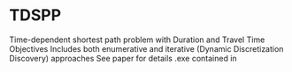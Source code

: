 # TDSPP
 Time-dependent shortest path problem with Duration and Travel Time Objectives
 Includes both enumerative and iterative (Dynamic Discretization Discovery) approaches
 See paper for details
 .exe contained in

